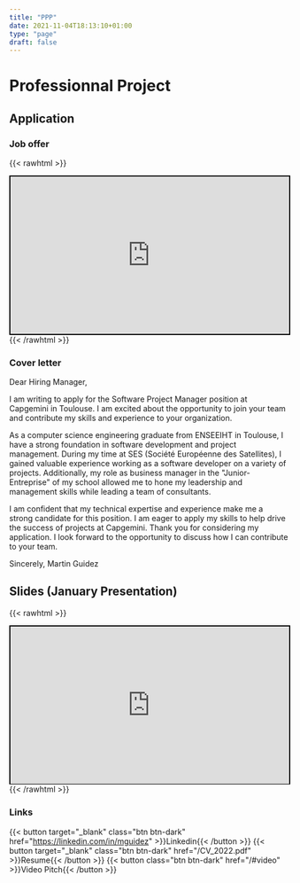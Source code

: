 ```yaml
---
title: "PPP"
date: 2021-11-04T18:13:10+01:00
type: "page"
draft: false
---
```


# Professionnal Project

## Application

### Job offer

{{< rawhtml >}}
<iframe src="https://drive.google.com/file/d/1exO6z0NfBcilEORjpBOWJpbLSNuHeImA/preview" style="width:100%; aspect-ratio: 16/9; border: solid 2px black;" allow="autoplay"></iframe>
{{< /rawhtml >}}

### Cover letter

Dear Hiring Manager,

I am writing to apply for the Software Project Manager position at Capgemini in Toulouse. I am excited about the opportunity to join your team and contribute my skills and experience to your organization.

As a computer science engineering graduate from ENSEEIHT in Toulouse, I have a strong foundation in software development and project management. During my time at SES (Société Européenne des Satellites), I gained valuable experience working as a software developer on a variety of projects. Additionally, my role as business manager in the "Junior-Entreprise" of my school allowed me to hone my leadership and management skills while leading a team of consultants.

I am confident that my technical expertise and experience make me a strong candidate for this position. I am eager to apply my skills to help drive the success of projects at Capgemini. Thank you for considering my application. I look forward to the opportunity to discuss how I can contribute to your team.

Sincerely,
Martin Guidez


## Slides (January Presentation)

{{< rawhtml >}}
<iframe src="https://drive.google.com/file/d/1uN_oxtO6SCmq9srfu-29I41nP01xz4hj/preview" style="width:100%; aspect-ratio: 16/9; border: solid 2px black;" allow="autoplay"></iframe>
{{< /rawhtml >}}

### Links

{{< button target="_blank" class="btn btn-dark" href="https://linkedin.com/in/mguidez"  >}}Linkedin{{< /button >}}
{{< button target="_blank" class="btn btn-dark" href="/CV_2022.pdf"  >}}Resume{{< /button >}}
{{< button class="btn btn-dark" href="/#video"  >}}Video Pitch{{< /button >}}